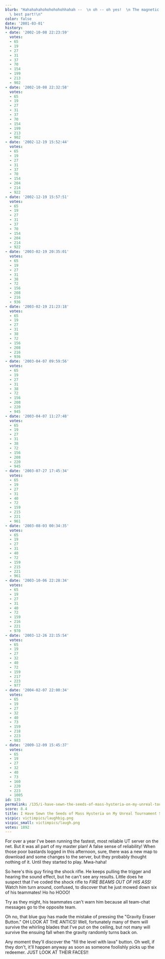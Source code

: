 ```yaml
---
blurb: "Hahahahahohohohohohhahah --  \n oh -- oh yes!  \n The magnetic flag is the\
  \ best part!\n"
color: false
date: '2001-03-01'
history:
- date: '2002-10-08 22:23:59'
  votes:
  - 65
  - 19
  - 27
  - 31
  - 37
  - 70
  - 154
  - 199
  - 213
  - 902
- date: '2002-10-08 22:32:58'
  votes:
  - 65
  - 19
  - 27
  - 31
  - 37
  - 70
  - 154
  - 199
  - 213
  - 902
- date: '2002-12-19 15:52:44'
  votes:
  - 65
  - 19
  - 27
  - 31
  - 37
  - 70
  - 154
  - 204
  - 214
  - 922
- date: '2002-12-19 15:57:51'
  votes:
  - 65
  - 19
  - 27
  - 31
  - 37
  - 70
  - 154
  - 204
  - 214
  - 922
- date: '2003-02-19 20:35:01'
  votes:
  - 65
  - 19
  - 27
  - 31
  - 38
  - 72
  - 156
  - 208
  - 216
  - 936
- date: '2003-02-19 21:23:18'
  votes:
  - 65
  - 19
  - 27
  - 31
  - 38
  - 72
  - 156
  - 208
  - 216
  - 936
- date: '2003-04-07 09:59:56'
  votes:
  - 65
  - 19
  - 27
  - 31
  - 38
  - 72
  - 156
  - 208
  - 220
  - 945
- date: '2003-04-07 11:27:48'
  votes:
  - 65
  - 19
  - 27
  - 31
  - 38
  - 72
  - 156
  - 208
  - 220
  - 945
- date: '2003-07-27 17:45:34'
  votes:
  - 65
  - 19
  - 27
  - 31
  - 40
  - 72
  - 159
  - 215
  - 221
  - 961
- date: '2003-08-03 00:34:35'
  votes:
  - 65
  - 19
  - 27
  - 31
  - 40
  - 72
  - 159
  - 215
  - 221
  - 961
- date: '2003-10-06 22:28:34'
  votes:
  - 65
  - 19
  - 27
  - 31
  - 40
  - 72
  - 159
  - 216
  - 221
  - 970
- date: '2003-12-26 22:15:54'
  votes:
  - 65
  - 19
  - 27
  - 32
  - 40
  - 72
  - 159
  - 217
  - 223
  - 977
- date: '2004-02-07 22:00:34'
  votes:
  - 65
  - 19
  - 27
  - 32
  - 40
  - 73
  - 159
  - 218
  - 223
  - 983
- date: '2009-12-09 15:45:37'
  votes:
  - 65
  - 19
  - 27
  - 32
  - 40
  - 73
  - 160
  - 220
  - 223
  - 1005
id: 135
permalink: /135/i-have-sewn-the-seeds-of-mass-hysteria-on-my-unreal-tournament-server/
score: 8.4
title: I Have Sewn the Seeds of Mass Hysteria on My Unreal Tournament Server!
vicpic: victimpics/laughbig.png
vicpic_small: victimpics/laugh.png
votes: 1892
---
```


For over a year I've been running the fastest, most reliable UT server
on the net. But it was all part of my master plan! A false sense of
reliability! When those poor bastards logged in this afternoon, sure,
there was a new map to download and some changes to the server, but they
probably thought nothing of it. Until they started to play. Mwa-haha!

So here's this guy firing the shock rifle. He keeps pulling the trigger
and hearing the sound effect, but he can't see any results. Little does
he suspect that I've coded the shock rifle to *FIRE BEAMS OUT OF HIS
ASS!* Watch him turn around, confused, to discover that he just mowed
down six of his teammates! Ho ho HOOO!

Try as they might, his teammates can't warn him because all team-chat
messages go to the opposite team.

Oh no, that blue guy has made the mistake of pressing the "Gravity
Eraser Button." OH LOOK AT THE ANTICS! Well, fortunately many of them
will survive the whirling blades that I've put on the ceiling, but not
many will survive the ensuing fall when the gravity randomly turns back
on.

Any moment they'll discover the "fill the level with lava" button. Oh
well, if they don't, it'll happen anyway as soon as someone foolishly
picks up the redeemer. JUST LOOK AT THEIR FACES!!